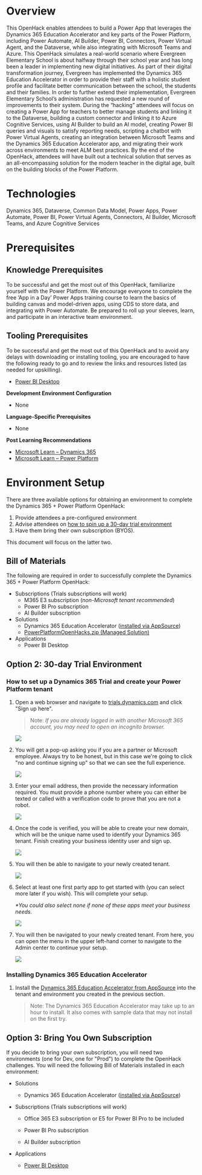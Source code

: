 # Overview

This OpenHack enables attendees to build a Power App that leverages the Dynamics 365 Education Accelerator and key parts of the Power Platform, including Power Automate, AI Builder, Power BI, Connectors, Power Virtual Agent, and the Dataverse, while also integrating with Microsoft Teams and Azure. This OpenHack simulates a real-world scenario where Evergreen Elementary School is about halfway through their school year and has long been a leader in implementing new digital initiatives.  As part of their digital transformation journey, Evergreen has implemented the Dynamics 365 Education Accelerator in order to provide their staff with a holistic student profile and facilitate better communication between the school, the students and their families.  In order to further extend their implementation, Evergreen Elementary School’s administration has requested a new round of improvements to their system. 
During the “hacking” attendees will focus on creating a Power App for teachers to better manage students and linking it to the Dataverse, building a custom connector and linking it to Azure Cognitive Services, using AI Builder to build an AI model, creating Power BI queries and visuals to satisfy reporting needs, scripting a chatbot with Power Virtual Agents, creating an integration between Microsoft Teams and the Dynamics 365 Education Accelerator app, and migrating their work across environments to meet ALM best practices.  By the end of the OpenHack, attendees will have built out a technical solution that serves as an all-encompassing solution for the modern teacher in the digital age, built on the building blocks of the Power Platform.


# Technologies

Dynamics 365, Dataverse, Common Data Model, Power Apps, Power Automate, Power BI, Power Virtual Agents, Connectors, AI Builder, Microsoft Teams, and Azure Cognitive Services

# Prerequisites

## Knowledge Prerequisites
To be successful and get the most out of this OpenHack, familiarize yourself with the Power Platform. We encourage everyone to complete the free ‘App in a Day’ Power Apps training course to learn the basics of building canvas and model-driven apps, using CDS to store data, and integrating with Power Automate. Be prepared to roll up your sleeves, learn, and participate in an interactive team environment.

## Tooling Prerequisites

To be successful and get the most out of this OpenHack and to avoid any delays with downloading or installing tooling, you are encouraged to have the following ready to go and to review the links and resources listed (as needed for upskilling).
- [Power BI Desktop](https://powerbi.microsoft.com/en-us/desktop/)

**Development Environment Configuration**

 - None
 
**Language-Specific Prerequisites**

- None  
    
**Post Learning Recommendations**
- [Microsoft Learn – Dynamics 365](https://docs.microsoft.com/en-us/learn/dynamics365/)
- [Microsoft Learn – Power Platform](https://docs.microsoft.com/en-us/learn/powerplatform/)


# Environment Setup

There are three available options for obtaining an environment to
complete the Dynamics 365 + Power Platform OpenHack: 
1. Provide attendees a pre-configured environment  
2. Advise attendees on [how to spin up a 30-day trial environment](#option-2-30-day-trial-environment)
3. Have them bring their own subscription (BYOS).

This document will focus on the latter two.

## Bill of Materials

The following are required in order to successfully complete the
Dynamics 365 + Power Platform OpenHack:
-   Subscriptions (Trials subscriptions will work)
    -   M365 E3 subscription (*non-Microsoft tenant recommended*)
    -   Power BI Pro subscription
    -   AI Builder subscription
-   Solutions
    -   Dynamics 365 Education Accelerator ([installed via AppSource](https://appsource.microsoft.com/en-us/product/dynamics-365/mshied.educationcommondatamodel?tab=Overview))
    -   [PowerPlatformOpenHacks.zip (Managed Solution)](deploy/PowerPlatformOpenHackThings.zip?raw=true)
-   Applications
    -   Power BI Desktop

## Option 2: 30-day Trial Environment

### How to set up a Dynamics 365 Trial and create your Power Platform tenant


1.  Open a web browser and navigate to [trials.dynamics.com](https://trials.dynamics.com/) and click
    "Sign up here".

    > Note: *If you are already logged in with another Microsoft 365 account, you
    may need to open an incognito browser.*

    ![](images/image3.png)

1.  You will get a pop-up asking you if you are a partner or Microsoft
    employee. Always try to be honest, but in this case we're going to
    click "no and continue signing up" so that we can see the full
    experience.

    ![](images/image4.png)

1.  Enter your email address, then provide the necessary information
    required. You must provide a phone number where you can either be
    texted or called with a verification code to prove that you are not
    a robot.

    ![](images/image5.png)

1.  Once the code is verified, you will be able to create your new
    domain, which will be the unique name used to identify your Dynamics
    365 tenant. Finish creating your business identity user and sign up.

    ![](images/image6.png)

1.  You will then be able to navigate to your newly created tenant.

    ![](images/image7.png)

1.  Select at least one first party app to get started with (you can
    select more later if you wish). This will complete your setup.

    *\*You could also select none if none of these apps meet your business needs.*

    ![](images/image8.png)

1.  You will then be navigated to your newly created tenant. From here,
    you can open the menu in the upper left-hand corner to navigate to
    the Admin center to continue your setup.

    ![](images/image9.png)

### Installing Dynamics 365 Education Accelerator
1. Install the [Dynamics 365 Education Accelerator from AppSource](https://appsource.microsoft.com/en-us/product/dynamics-365/mshied.educationcommondatamodel?tab=Overview) into the tenant and environment you created in the previous section. 
    > Note: The Dynamics 365 Education Accelerator may take up to an hour to install.  It also comes with sample data that may not install on the first try.

## Option 3: Bring You Own Subscription 

If you decide to bring your own subscription, you will need two
environments (one for Dev, one for "Prod") to complete the OpenHack
challenges. You will need the following Bill of Materials installed in
each environment:

-   Solutions

    -   Dynamics 365 Education Accelerator ([installed via AppSource](https://appsource.microsoft.com/en-us/product/dynamics-365/mshied.educationcommondatamodel?tab=Overview))


-   Subscriptions (Trials subscriptions will work)

    -   Office 365 E3 subscription or E5 for Power BI Pro to be included

    -   Power BI Pro subscription

    -   AI Builder subscription

-   Applications

    -   [Power BI Desktop](https://powerbi.microsoft.com/en-us/desktop/)
